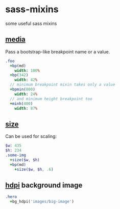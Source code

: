 # sass-mixins

some useful sass mixins

## [media](src/_media.sass)

Pass a bootstrap-like breakpoint name or a value.

```sass
.foo
  +bp(md)
    width: 100%
  +bp(342)
    width: 42%
  // minimum breakpoint mixin takes only a value
  +bpmin(800)
    width: 24%
  // and minimum height breakpoint too
  +minh(400)
    width: 87%
```

## [size](src/_size.sass)

Can be used for scaling:

```sass
$w: 435
$h: 234
.some-img
  +size($w, $h)
  +bp(md)
    +size($w, $h, .6)  
```

## [hdpi](src/_hdpi.sass) background image

```sass
.hero
  +bg_hdpi('images/big-image')
```
